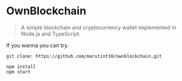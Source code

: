 # OwnBlockchain

> A simple blockchain and cryptocurrency wallet implemented in Node.js and TypeScript.

If you wanna you can try.

```
git clone: https://github.com/marutint10/ownblockchain.git

npm install
npm start
```
